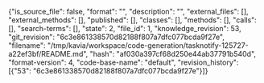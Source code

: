 {"is_source_file": false, "format": "", "description": "", "external_files": [], "external_methods": [], "published": [], "classes": [], "methods": [], "calls": [], "search-terms": [], "state": 2, "file_id": 1, "knowledge_revision": 53, "git_revision": "6c3e861338570d82188f807a7dfc077bcda9f27e", "filename": "/tmp/kavia/workspace/code-generation/tasknotify-125727-a22ef3bf/README.md", "hash": "af030a397cf68d250e44ab37791b540d", "format-version": 4, "code-base-name": "default", "revision_history": [{"53": "6c3e861338570d82188f807a7dfc077bcda9f27e"}]}